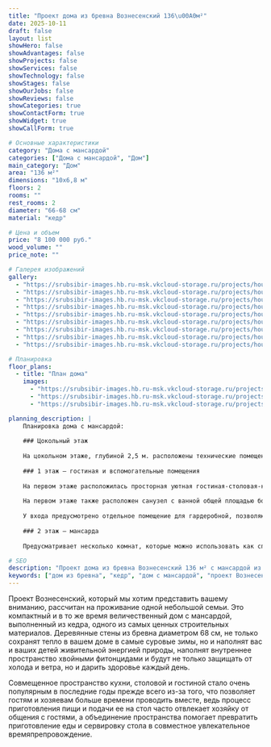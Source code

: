 ```yaml
---
title: "Проект дома из бревна Вознесенский 136\u00A0м²"
date: 2025-10-11
draft: false
layout: list
showHero: false
showAdvantages: false
showProjects: false
showServices: false
showTechnology: false
showStages: false
showOurJobs: false
showReviews: false
showCategories: true
showContactForm: true
showWidget: true
showCallForm: true

# Основные характеристики
category: "Дома с мансардой"
categories: ["Дома с мансардой", "Дом"]
main_category: "Дом"
area: "136 м²"
dimensions: "10x6,8 м"
floors: 2
rooms: ""
rest_rooms: 2
diameter: "66-68 см"
material: "кедр"

# Цена и объем
price: "8 100 000 руб."
wood_volume: ""
price_note: ""

# Галерея изображений
gallery:
  - "https://srubsibir-images.hb.ru-msk.vkcloud-storage.ru/projects/houses/voznesenskii-136/voznesenskii-136-1.jpg"
  - "https://srubsibir-images.hb.ru-msk.vkcloud-storage.ru/projects/houses/voznesenskii-136/voznesenskii-136-2.jpg"
  - "https://srubsibir-images.hb.ru-msk.vkcloud-storage.ru/projects/houses/voznesenskii-136/voznesenskii-136-3.jpg"
  - "https://srubsibir-images.hb.ru-msk.vkcloud-storage.ru/projects/houses/voznesenskii-136/voznesenskii-136-4.jpg"
  - "https://srubsibir-images.hb.ru-msk.vkcloud-storage.ru/projects/houses/voznesenskii-136/voznesenskii-136-5.jpg"
  - "https://srubsibir-images.hb.ru-msk.vkcloud-storage.ru/projects/houses/voznesenskii-136/voznesenskii-136-6.jpg"
  - "https://srubsibir-images.hb.ru-msk.vkcloud-storage.ru/projects/houses/voznesenskii-136/voznesenskii-136-7.jpg"
  - "https://srubsibir-images.hb.ru-msk.vkcloud-storage.ru/projects/houses/voznesenskii-136/voznesenskii-136-8.jpg"
  - "https://srubsibir-images.hb.ru-msk.vkcloud-storage.ru/projects/houses/voznesenskii-136/voznesenskii-136-9.jpg"

# Планировка
floor_plans:
  - title: "План дома"
    images:
      - "https://srubsibir-images.hb.ru-msk.vkcloud-storage.ru/projects/houses/voznesenskii-136/voznesenskii-136-7.jpg"
      - "https://srubsibir-images.hb.ru-msk.vkcloud-storage.ru/projects/houses/voznesenskii-136/voznesenskii-136-8.jpg"
      - "https://srubsibir-images.hb.ru-msk.vkcloud-storage.ru/projects/houses/voznesenskii-136/voznesenskii-136-9.jpg"

planning_description: |
    Планировка дома с мансардой:
    
    ### Цокольный этаж
    
    На цокольном этаже, глубиной 2,5 м. расположены технические помещения, такие как котельная, кладовая, есть возможность разместить другие вспомогательные комнаты. Достаточно высокие потолки цоколя позволят хозяевам пользоваться им с должным уровнем комфорта.
    
    ### 1 этаж – гостиная и вспомогательные помещения
    
    На первом этаже расположилась просторная уютная гостиная-столовая-кухня. Функциональное объединения пространства этих помещений позволило создать в на вид небольшом доме просторную комнату, в которой будет казаться шикарным не только тихий семейный ужин, но и праздничный прием с большим количеством гостей.
    
    На первом этаже также расположен санузел с ванной общей площадью более 5 кв. м. Здесь вы можете разместить не только унитаз и биде, раковину и любую необходимую мебель для ванной, но и значительных размеров джакузи для комфортного отдыха.
    
    У входа предусмотрено отдельное помещение для гардеробной, позволяющее разместить одежду не только всех членов семьи, но и многочисленных гостей, которых вы захотите у себя принять.
    
    ### 2 этаж – мансарда
    
    Предусматривает несколько комнат, которые можно использовать как спальни для родителей и двоих детей, или как спальню и рабочий кабинет, если в семье один ребенок или вообще нет детей. Также эти комнаты могут служить для того, чтобы в них остановились гости на ночлег.

# SEO
description: "Проект дома из бревна Вознесенский 136 м² с мансардой из кедра диаметром 66-68 см. Компактный и величественный дом для одной семьи."
keywords: ["дом из бревна", "кедр", "дом с мансардой", "проект Вознесенский", "136 м²"]
---
```


Проект Вознесенский, который мы хотим представить вашему вниманию, рассчитан на проживание одной небольшой семьи. Это компактный и в то же время величественный дом с мансардой, выполненный из кедра, одного из самых ценных строительных материалов. Деревянные стены из бревна диаметром 68 см, не только сохранят тепло в вашем доме в самые суровые зимы, но и наполнят вас и ваших детей живительной энергией природы, наполнят внутреннее пространство хвойными фитонцидами и будут не только защищать от холода и ветра, но и дарить здоровье каждый день.

Совмещенное пространство кухни, столовой и гостиной стало очень популярным в последние годы прежде всего из-за того, что позволяет гостям и хозяевам больше времени проводить вместе, ведь процесс приготовления пищи и подачи ее на стол часто отвлекает хозяйку от общения с гостями, а объединение пространства помогает превратить приготовление еды и сервировку стола в совместное увлекательное времяпрепровождение.